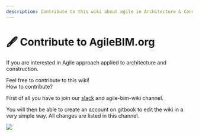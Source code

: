 ```yaml
---
description: Contribute to this wiki about agile in Architecture & Construction
---
```


# 🖋️ Contribute to AgileBIM.org

If you are interested in Agile approach applied to architecture and construction. 

Feel free to contribute to this wiki!  
How to contribute?

  
First of all you have to join our [slack](https://communityinviter.com/apps/agile-bim/agile-bim) and agile-bim-wiki channel.

You will then be able to create an account on gitbook to edit the wiki in a very simple way. All changes are listed in this channel.

![](../.gitbook/assets/screen-shot-2019-12-20-at-18.52.47.png)

